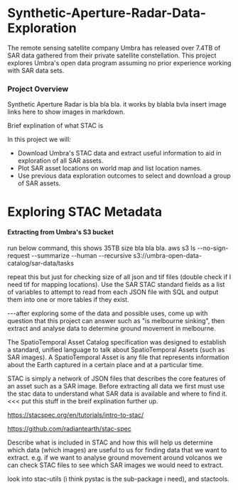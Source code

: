 # Synthetic-Aperture-Radar-Data-Exploration
The remote sensing satellite company Umbra has released over 7.4TB of SAR data gathered from their private satellite constellation. This project explores Umbra's open data program assuming no prior experience working with SAR data sets.

### Project Overview
Synthetic Aperture Radar is bla bla bla. it works by blabla bvla insert image links here to show images in markdown.

Brief explination of what STAC is

In this project we will:
  - Download Umbra's STAC data and extract useful information to aid in exploration of all SAR assets.
  - Plot SAR asset locations on world map and list location names.
  - Use previous data exploration outcomes to select and download a group of SAR assets.

# Exploring STAC Metadata
#### Extracting from Umbra's S3 bucket
run below command, this shows 35TB size bla bla bla.
aws s3 ls --no-sign-request --summarize --human --recursive s3://umbra-open-data-catalog/sar-data/tasks

repeat this but just for checking size of all json and tif files (double check if I need tif for mapping locations).
Use the SAR STAC standard fields as a list of variables to attempt to read from each JSON file with SQL and output them into one or more tables if they exist.



---after exploring some of the data and possible uses, come up with question that this project can answer such as "is melbourne sinking", then extract and analyse data to determine ground movement in melbourne.













The SpatioTemporal Asset Catalog specification was designed to establish a standard, unified language to talk about SpatioTemporal Assets (such as SAR images). A SpatioTemporal Asset is any file that represents information about the Earth captured in a certain place and at a particular time.

STAC is simply a network of JSON files that describes the core features of an asset such as a SAR image. Before extracting all data we first must use the stac data to understand what SAR data is available and where to find it. <<< put this stuff in the breif explination further up.



https://stacspec.org/en/tutorials/intro-to-stac/

https://github.com/radiantearth/stac-spec

Describe what is included in STAC and how this will help us determine which data (which images) are useful to us for finding data that we want to extract. e.g. if we want to analyse ground movement around volcanos we can check STAC files to see which SAR images we would need to extract. 

look into stac-utils (i think pystac is the sub-package i need), and stactools.
